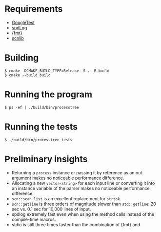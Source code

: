 # Requirements

- [GoogleTest](https://google.github.io/googletest)
- [spdLog](https://spdlog.docsforge.com)
- [{fmt}](https://fmt.dev)
- [scnlib](https://scnlib.readthedocs.io)

# Building

```
$ cmake -DCMAKE_BUILD_TYPE=Release -S . -B build
$ cmake --build build
```

# Running the program

```
$ ps -ef | ./build/bin/processtree
```

# Running the tests

```
$ ./build/bin/processtree_tests
```

# Preliminary insights

- Returning a `process` instance or passing it by reference as an out argument makes no noticeable performance difference.
- Allocating a new `vector<string>` for each input line or converting it into an instance variable of the parser makes no noticeable performance difference.
- `scn::scan_list` is an excellent replacement for `strtok`.
- `scn::getline` is three orders of magnitude slower than `std::getline`: 20 sec vs. 0.1 sec for 10,000 lines of input.  
- spdlog extremely fast even when using the method calls instead of the compile-time macros.
- stdio is still three times faster than the combination of {fmt} and 